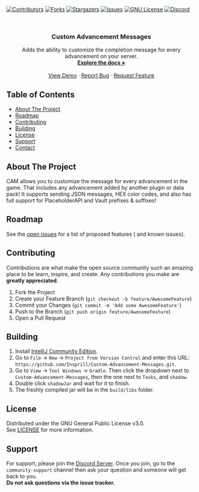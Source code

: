 [![Contributors][contributors-shield]][contributors-url]
[![Forks][forks-shield]][forks-url]
[![Stargazers][stars-shield]][stars-url]
[![Issues][issues-shield]][issues-url]
[![GNU License][license-shield]][license-url]
[![Discord][discord-shield]][discord-url]


<!-- PROJECT LOGO -->
<br />
<p align="center">
  <!-- <a href="https://github.com/Insprill/Custom-Advancement-Messages">
     <img src="logo.png" alt="Logo" width="500" height="500">
  </a> -->

<h3 align="center">Custom Advancement Messages</h3>

  <p align="center">
    Adds the ability to customize the completion message for every advancement on your server.
    <br />
    <a href="https://github.com/Insprill/Custom-Advancement-Messages"><strong>Explore the docs »</strong></a>
    <br />
    <br />
    <a href="https://www.youtube.com/watch?v=dQw4w9WgXcQ">View Demo</a>
    ·
    <a href="https://github.com/Insprill/Custom-Advancement-Messages/issues">Report Bug</a>
    ·
    <a href="https://github.com/Insprill/Custom-Advancement-Messages/issues">Request Feature</a>
  </p>



<!-- TABLE OF CONTENTS -->

## Table of Contents

* [About The Project](#about-the-project)
* [Roadmap](#roadmap)
* [Contributing]("#contributing")
* [Building]("#building")
* [License]("#license")
* [Support]("#support")
* [Contact]("#contact")




<!-- ABOUT THE PROJECT -->

## About The Project

CAM allows you to customize the message for every advancement in the game. That includes any advancement added by
another plugin or data pack!
It supports sending JSON messages, HEX color codes, and also has full support for PlaceholderAPI and Vault prefixes &
suffixes!


<!-- GETTING STARTED
## Getting Started -->

<!-- To get a local copy up and running follow these simple steps. -->





<!-- ROADMAP -->

## Roadmap

See the [open issues](https://github.com/Insprill/Custom-Advancement-Messages/issues) for a list of proposed features (
and known issues).





<!-- CONTRIBUTING -->

## Contributing

Contributions are what make the open source community such an amazing place to be learn, inspire, and create. Any
contributions you make are **greatly appreciated**.

1. Fork the Project
2. Create your Feature Branch (`git checkout -b feature/AwesomeFeature`)
3. Commit your Changes (`git commit -m 'Add some AwesomeFeature'`)
4. Push to the Branch (`git push origin feature/AwesomeFeature`)
5. Open a Pull Request

<!-- BUILDING -->

## Building

1. Install [IntelliJ Community Edition](https://www.jetbrains.com/idea/download/).
2. Go to `File` -> `New` -> `Project from Version Control` and enter this
   URL: `https://github.com/Insprill/Custom-Advancement-Messages.git`.
3. Go to `View` -> `Tool Windows` -> `Gradle`. Then click the dropdown next to `Custom-Advancement-Messages`, then the one next to `Tasks`, and `shadow`.
4. Double click `shadowJar` and wait for it to finish.
5. The freshly compiled jar will be in the `build/libs` folder.

<!-- LICENSE -->

## License

Distributed under the GNU General Public License v3.0.  
See [LICENSE](https://github.com/Insprill/Custom-Advancement-Messages/blob/master/LICENSE) for more information.





<!-- SUPPORT -->

## Support

For support, please join the [Discord Server](https://discord.gg/ZW4dvfr). Once you join, go to the `community-support`
channel then ask your question and someone will get back to you.  
**Do not ask questions via the issue tracker.**





<!-- MARKDOWN LINKS & IMAGES -->
<!-- https://www.markdownguide.org/basic-syntax/#reference-style-links -->

[contributors-shield]: https://img.shields.io/github/contributors/Insprill/Custom-Advancement-Messages.svg?style=for-the-badge
[contributors-url]: https://github.com/Insprill/Custom-Advancement-Messages/graphs/contributors
[forks-shield]: https://img.shields.io/github/forks/Insprill/Custom-Advancement-Messages.svg?style=for-the-badge
[forks-url]: https://github.com/Insprill/Custom-Advancement-Messages/network/members
[stars-shield]: https://img.shields.io/github/stars/Insprill/Custom-Advancement-Messages.svg?style=for-the-badge
[stars-url]: https://github.com/Insprill/Custom-Advancement-Messages/stargazers
[issues-shield]: https://img.shields.io/github/issues/Insprill/Custom-Advancement-Messages.svg?style=for-the-badge
[issues-url]: https://github.com/Insprill/Custom-Advancement-Messages/issues
[license-shield]: https://img.shields.io/github/license/Insprill/Custom-Advancement-Messages.svg?style=for-the-badge
[license-url]: https://github.com/Insprill/Custom-Advancement-Messages/blob/master/LICENSE.txt
[discord-shield]: https://img.shields.io/discord/626995215558901771?color=%235663F7&label=Discord&style=for-the-badge
[discord-url]: https://discord.gg/SH7VyYtuC2

